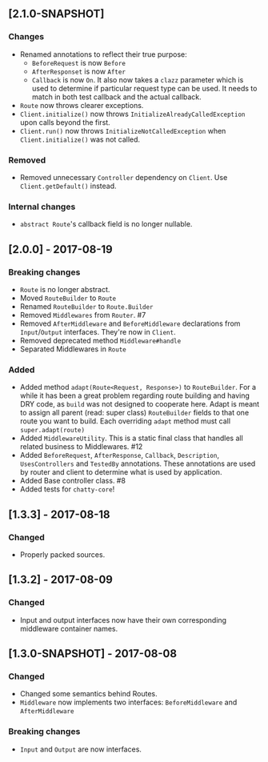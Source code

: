 ## [2.1.0-SNAPSHOT]

### Changes

- Renamed annotations to reflect their true purpose:
    - `BeforeRequest` is now `Before`
    - `AfterResponset` is now `After`
    - `Callback` is now `On`. It also now takes a `clazz` parameter which is used to determine if particular request type can be
     used. It needs to match in both test callback and the actual callback.
- `Route` now throws clearer exceptions.
- `Client.initialize()` now throws `InitializeAlreadyCalledException` upon calls beyond the first.
- `Client.run()` now throws `InitializeNotCalledException` when `Client.initialize()` was not called.

### Removed

- Removed unnecessary `Controller` dependency on `Client`. Use `Client.getDefault()` instead.

### Internal changes

- `abstract Route`'s callback field is no longer nullable.

## [2.0.0] - 2017-08-19

### Breaking changes

- `Route` is no longer abstract.
- Moved `RouteBuilder` to `Route`
- Renamed `RouteBuilder` to `Route.Builder`
- Removed `Middlewares` from `Router`. #7
- Removed `AfterMiddleware` and `BeforeMiddleware` declarations from `Input`/`Output` interfaces. They're now in
`Client`.
- Removed deprecated method `Middleware#handle`
- Separated Middlewares in `Route`


### Added

- Added method `adapt(Route<Request, Response>)` to `RouteBuilder`. For a while it has been a great problem
regarding route building and having DRY code, as `build` was not designed to cooperate here. Adapt is meant to assign
all parent (read: super class) `RouteBuilder` fields to that one route you want to build. Each overriding `adapt` method
must call `super.adapt(route)`
- Added `MiddlewareUtility`. This is a static final class that handles all related business to Middlewares. #12
- Added `BeforeRequest`, `AfterResponse`, `Callback`, `Description`, `UsesControllers` and `TestedBy` annotations.
These annotations are used by router and client to determine what is used by application. 
- Added Base controller class. #8
- Added tests for `chatty-core`!

## [1.3.3] - 2017-08-18

### Changed

- Properly packed sources. 

## [1.3.2] - 2017-08-09

### Changed

- Input and output interfaces now have their own corresponding middleware container names.

## [1.3.0-SNAPSHOT] - 2017-08-08

### Changed

- Changed some semantics behind Routes.
- `Middleware` now implements two interfaces: `BeforeMiddleware` and `AfterMiddleware`

### Breaking changes

- `Input` and `Output` are now interfaces.